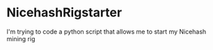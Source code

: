 # NicehashRigstarter
I'm trying to code a python script that allows me to start my Nicehash mining rig
